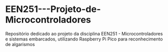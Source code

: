 # EEN251---Projeto-de-Microcontroladores
Repositório dedicado ao projeto da disciplina EEN251 - Microcontroladores e sistemas embarcados, utilizando Raspberry Pi Pico para reconhecimento de algarismos
